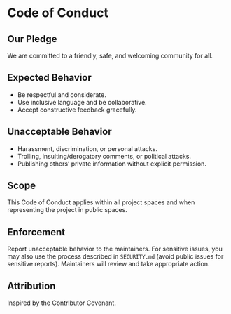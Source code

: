 # Code of Conduct

## Our Pledge

We are committed to a friendly, safe, and welcoming community for all.

## Expected Behavior

- Be respectful and considerate.
- Use inclusive language and be collaborative.
- Accept constructive feedback gracefully.

## Unacceptable Behavior

- Harassment, discrimination, or personal attacks.
- Trolling, insulting/derogatory comments, or political attacks.
- Publishing others’ private information without explicit permission.

## Scope

This Code of Conduct applies within all project spaces and when representing the project in public spaces.

## Enforcement

Report unacceptable behavior to the maintainers. For sensitive issues, you may also use the process described in `SECURITY.md` (avoid public issues for sensitive reports). Maintainers will review and take appropriate action.

## Attribution

Inspired by the Contributor Covenant.
